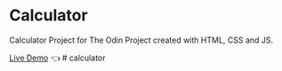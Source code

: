 # Calculator 

Calculator Project for The Odin Project created with HTML, CSS and JS.

[Live Demo](https://tonybalde.github.io/calculator/) :point_left:
#   c a l c u l a t o r  
 